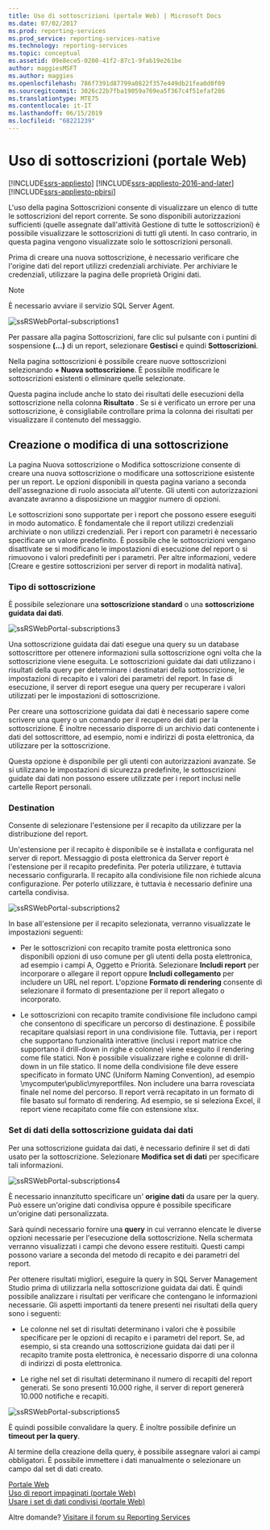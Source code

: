 ```yaml
---
title: Uso di sottoscrizioni (portale Web) | Microsoft Docs
ms.date: 07/02/2017
ms.prod: reporting-services
ms.prod_service: reporting-services-native
ms.technology: reporting-services
ms.topic: conceptual
ms.assetid: 09e8ece5-0200-41f2-87c1-9fab19e261be
author: maggiesMSFT
ms.author: maggies
ms.openlocfilehash: 786f7391d87799a0822f357e449db21fea0d0f09
ms.sourcegitcommit: 3026c22b7fba19059a769ea5f367c4f51efaf286
ms.translationtype: MTE75
ms.contentlocale: it-IT
ms.lasthandoff: 06/15/2019
ms.locfileid: "68221239"
---
```

# <a name="working-with-subscriptions-web-portal"></a>Uso di sottoscrizioni (portale Web)

[!INCLUDE[ssrs-appliesto](../includes/ssrs-appliesto.md)] [!INCLUDE[ssrs-appliesto-2016-and-later](../includes/ssrs-appliesto-2016-and-later.md)] [!INCLUDE[ssrs-appliesto-pbirsi](../includes/ssrs-appliesto-pbirs.md)]

L'uso della pagina Sottoscrizioni consente di visualizzare un elenco di tutte le sottoscrizioni del report corrente. Se sono disponibili autorizzazioni sufficienti (quelle assegnate dall'attività Gestione di tutte le sottoscrizioni) è possibile visualizzare le sottoscrizioni di tutti gli utenti. In caso contrario, in questa pagina vengono visualizzate solo le sottoscrizioni personali.  
  
Prima di creare una nuova sottoscrizione, è necessario verificare che l'origine dati del report utilizzi credenziali archiviate. Per archiviare le credenziali, utilizzare la pagina delle proprietà Origini dati.  
  
> [!NOTE]
> È necessario avviare il servizio SQL Server Agent.   
  
![ssRSWebPortal-subscriptions1](../reporting-services/media/ssrswebportal-subscriptions1.png)  
   
Per passare alla pagina Sottoscrizioni, fare clic sul pulsante con i puntini di sospensione **(...)** di un report, selezionare **Gestisci** e quindi **Sottoscrizioni**.  
  
Nella pagina sottoscrizioni è possibile creare nuove sottoscrizioni selezionando **+ Nuova sottoscrizione**. È possibile modificare le sottoscrizioni esistenti o eliminare quelle selezionate.  
  
Questa pagina include anche lo stato dei risultati delle esecuzioni della sottoscrizione nella colonna **Risultato** . Se si è verificato un errore per una sottoscrizione, è consigliabile controllare prima la colonna dei risultati per visualizzare il contenuto del messaggio.  
  
## <a name="creating-or-editing-a-subscription"></a>Creazione o modifica di una sottoscrizione  
La pagina Nuova sottoscrizione o Modifica sottoscrizione consente di creare una nuova sottoscrizione o modificare una sottoscrizione esistente per un report. Le opzioni disponibili in questa pagina variano a seconda dell'assegnazione di ruolo associata all'utente. Gli utenti con autorizzazioni avanzate avranno a disposizione un maggior numero di opzioni.  
  
Le sottoscrizioni sono supportate per i report che possono essere eseguiti in modo automatico. È fondamentale che il report utilizzi credenziali archiviate o non utilizzi credenziali. Per i report con parametri è necessario specificare un valore predefinito. È possibile che le sottoscrizioni vengano disattivate se si modificano le impostazioni di esecuzione del report o si rimuovono i valori predefiniti per i parametri. Per altre informazioni, vedere [Creare e gestire sottoscrizioni per server di report in modalità nativa].  
  
### <a name="type-of-subscription"></a>Tipo di sottoscrizione  
È possibile selezionare una **sottoscrizione standard** o una **sottoscrizione guidata dai dati**.  
  
![ssRSWebPortal-subscriptions3](../reporting-services/media/ssrswebportal-subscriptions3.png)  
   
Una sottoscrizione guidata dai dati esegue una query su un database sottoscrittore per ottenere informazioni sulla sottoscrizione ogni volta che la sottoscrizione viene eseguita. Le sottoscrizioni guidate dai dati utilizzano i risultati della query per determinare i destinatari della sottoscrizione, le impostazioni di recapito e i valori dei parametri del report. In fase di esecuzione, il server di report esegue una query per recuperare i valori utilizzati per le impostazioni di sottoscrizione.   
  
Per creare una sottoscrizione guidata dai dati è necessario sapere come scrivere una query o un comando per il recupero dei dati per la sottoscrizione. È inoltre necessario disporre di un archivio dati contenente i dati del sottoscrittore, ad esempio, nomi e indirizzi di posta elettronica, da utilizzare per la sottoscrizione.  
  
Questa opzione è disponibile per gli utenti con autorizzazioni avanzate. Se si utilizzano le impostazioni di sicurezza predefinite, le sottoscrizioni guidate dai dati non possono essere utilizzate per i report inclusi nelle cartelle Report personali.  
  
### <a name="destination"></a>Destination  
Consente di selezionare l'estensione per il recapito da utilizzare per la distribuzione del report.   
  
Un'estensione per il recapito è disponibile se è installata e configurata nel server di report. Messaggio di posta elettronica da Server report è l'estensione per il recapito predefinita. Per poterla utilizzare, è tuttavia necessario configurarla. Il recapito alla condivisione file non richiede alcuna configurazione. Per poterlo utilizzare, è tuttavia è necessario definire una cartella condivisa.  
  
![ssRSWebPortal-subscriptions2](../reporting-services/media/ssrswebportal-subscriptions2.png)  
  
In base all'estensione per il recapito selezionata, verranno visualizzate le impostazioni seguenti:  
  
-   Per le sottoscrizioni con recapito tramite posta elettronica sono disponibili opzioni di uso comune per gli utenti della posta elettronica, ad esempio i campi A, Oggetto e Priorità. Selezionare **Includi report** per incorporare o allegare il report oppure **Includi collegamento** per includere un URL nel report. L'opzione **Formato di rendering** consente di selezionare il formato di presentazione per il report allegato o incorporato.  
  
-   Le sottoscrizioni con recapito tramite condivisione file includono campi che consentono di specificare un percorso di destinazione. È possibile recapitare qualsiasi report in una condivisione file. Tuttavia, per i report che supportano funzionalità interattive (inclusi i report matrice che supportano il drill-down in righe e colonne) viene eseguito il rendering come file statici. Non è possibile visualizzare righe e colonne di drill-down in un file statico. Il nome della condivisione file deve essere specificato in formato UNC (Uniform Naming Convention), ad esempio \mycomputer\public\myreportfiles. Non includere una barra rovesciata finale nel nome del percorso. Il report verrà recapitato in un formato di file basato sul formato di rendering. Ad esempio, se si seleziona Excel, il report viene recapitato come file con estensione xlsx.  
  
### <a name="data-driven-subscription-dataset"></a>Set di dati della sottoscrizione guidata dai dati  
Per una sottoscrizione guidata dai dati, è necessario definire il set di dati usato per la sottoscrizione. Selezionare **Modifica set di dati** per specificare tali informazioni.  
  
![ssRSWebPortal-subscriptions4](../reporting-services/media/ssrswebportal-subscriptions4.png)  
  
È necessario innanzitutto specificare un' **origine dati** da usare per la query. Può essere un'origine dati condivisa oppure è possibile specificare un'origine dati personalizzata.  
  
Sarà quindi necessario fornire una **query** in cui verranno elencate le diverse opzioni necessarie per l'esecuzione della sottoscrizione. Nella schermata verranno visualizzati i campi che devono essere restituiti. Questi campi possono variare a seconda del metodo di recapito e dei parametri del report.  
  
Per ottenere risultati migliori, eseguire la query in SQL Server Management Studio prima di utilizzarla nella sottoscrizione guidata dai dati. È quindi possibile analizzare i risultati per verificare che contengano le informazioni necessarie. Gli aspetti importanti da tenere presenti nei risultati della query sono i seguenti:  
  
-   Le colonne nel set di risultati determinano i valori che è possibile specificare per le opzioni di recapito e i parametri del report. Se, ad esempio, si sta creando una sottoscrizione guidata dai dati per il recapito tramite posta elettronica, è necessario disporre di una colonna di indirizzi di posta elettronica.  
  
-   Le righe nel set di risultati determinano il numero di recapiti del report generati. Se sono presenti 10.000 righe, il server di report genererà 10.000 notifiche e recapiti.  
  
![ssRSWebPortal-subscriptions5](../reporting-services/media/ssrswebportal-subscriptions5.png)  
  
È quindi possibile convalidare la query. È inoltre possibile definire un **timeout per la query**.  
  
Al termine della creazione della query, è possibile assegnare valori ai campi obbligatori. È possibile immettere i dati manualmente o selezionare un campo dal set di dati creato.

[Portale Web](../reporting-services/web-portal-ssrs-native-mode.md)  
[Uso di report impaginati (portale Web)](working-with-paginated-reports-web-portal.md)  
[Usare i set di dati condivisi (portale Web)](../reporting-services/work-with-shared-datasets-web-portal.md)

Altre domande? [Visitare il forum su Reporting Services](https://go.microsoft.com/fwlink/?LinkId=620231)
